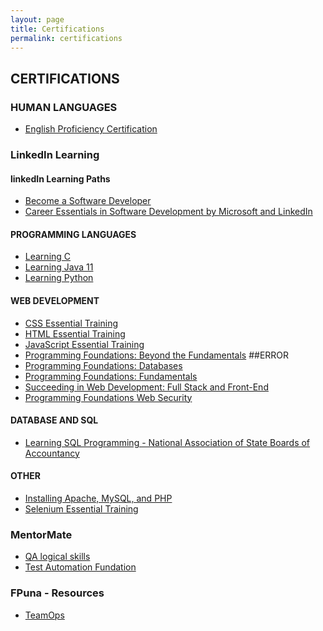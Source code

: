 ```yaml
---
layout: page
title: Certifications
permalink: certifications
---
```

## CERTIFICATIONS

### HUMAN LANGUAGES

- [English Proficiency Certification](assets\img\Certifications\English_Score_Certificate_Ivan.pdf)

### LinkedIn Learning

#### linkedIn Learning Paths

- [Become a Software Developer](assets\img\Certifications\CertificateOfCompletion_Become_a_Software_Developer.pdf)
- [Career Essentials in Software Development by Microsoft and LinkedIn](assets\img\Certifications\CertificateOfCompletion_Career_Essentials_in_Software_Development_by_Microsoft_and_LinkedIn.pdf)

#### PROGRAMMING LANGUAGES

- [Learning C](assets\img\Certifications\CertificateOfCompletion_Learning_C.pdf)
- [Learning Java 11](assets\img\Certifications\CertificateOfCompletion_Learning_Java_11.pdf)
- [Learning Python](assets\img\Certifications\CertificateOfCompletion_Learning_Python.pdf)

#### WEB DEVELOPMENT

- [CSS Essential Training](assets\img\Certifications\CertificateOfCompletion_CSS_Essential_Training.pdf)
- [HTML Essential Training](assets\img\Certifications\CertificateOfCompletion_HTML_Essential_Training.pdf)
- [JavaScript Essential Training](assets\img\Certifications\CertificateOfCompletion_JavaScript_Essential_Training.pdf)
- [Programming Foundations: Beyond the Fundamentals](assets\img\Certifications\CertificateOfCompletion_Programming_Foundations_Beyond_the_Fundamentals.pdf) ##ERROR
- [Programming Foundations: Databases](assets\img\Certifications\CertificateOfCompletion_Programming_Foundations_Databases.pdf)
- [Programming Foundations: Fundamentals](assets\img\Certifications\CertificateOfCompletion_Programming_Foundations_Fundamentals.pdf)
- [Succeeding in Web Development: Full Stack and Front-End](assets\img\Certifications\CertificateOfCompletion_Succeeding_in_Web_Development_Full_Stack_and_Front_End.pdf)
- [Programming Foundations Web Security](assets\img\Certifications\CertificateOfCompletion_Programming_Foundations_Web_Security.pdf)

#### DATABASE AND SQL

- [Learning SQL Programming - National Association of State Boards of Accountancy](assets\img\Certifications\CertificateOfCompletion_Learning_SQL_Programming_National_Association_of_State_Boards_of_Accountancy.pdf)

#### OTHER

- [Installing Apache, MySQL, and PHP](assets\img\Certifications\CertificateOfCompletion_Installing_Apache_MySQL_and_PHP.pdf)
- [Selenium Essential Training](assets\img\Certifications\CertificateOfCompletion_Selenium_Essential_Training.pdf)

### MentorMate

* [QA logical skills
  ](assets\img\Certifications\CertificateOfCompletion_Become_a_Software_Developer.pdf)
* [Test Automation Fundation](assets\img\Certifications\Mentormate\certificates_TAU-dd66aaa8.png)

### FPuna - Resources

* [TeamOps ](assets\img\Certifications\fpuna\a2200399-ac42-448e-9c1e-424cdc9b713a-ivan-weiss-van-der-pol-7118b242-6d01-4e72-ab4a-133ceb445285-certificate.pdf)
